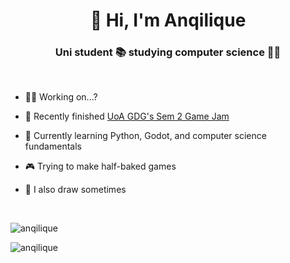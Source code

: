 <h1 align="center">👋 Hi, I'm Anqilique</h1>

<h3 align="center">Uni student 📚 studying computer science 👩‍💻</h3>
<br>

- 👩‍💻 Working on...?

- 📌 Recently finished [UoA GDG's Sem 2 Game Jam](https://github.com/anqilique/GDGJam2-2025)

- 🌱 Currently learning Python, Godot, and computer science fundamentals

- 🎮 Trying to make half-baked games

- 🎨 I also draw sometimes

<br>
<p><img align="center" src="https://github-readme-streak-stats.herokuapp.com/?user=anqilique&theme=dark" alt="anqilique" /></p>
<p><img align="left" src="https://github-readme-stats.vercel.app/api/top-langs?username=anqilique&show_icons=true&theme=dark&locale=en&layout=compact" alt="anqilique" /></p>
